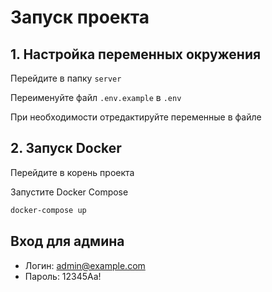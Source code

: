 
# Запуск проекта

## 1. Настройка переменных окружения
Перейдите в папку `server`

Переименуйте файл `.env.example` в `.env`

При необходимости отредактируйте переменные в файле

## 2. Запуск Docker
Перейдите в корень проекта

Запустите Docker Compose
```sh
docker-compose up
```

## Вход для админа

- Логин: admin@example.com
- Пароль: 12345Aa!